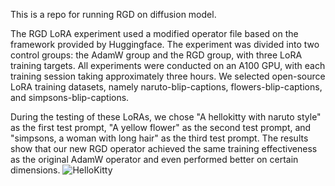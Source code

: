 This is a repo for running RGD on diffusion model.

The RGD LoRA experiment used a modified operator file based on the framework provided by Huggingface. The experiment was divided into two control groups: the AdamW group and the RGD group, with three LoRA training targets. All experiments were conducted on an A100 GPU, with each training session taking approximately three hours. We selected open-source LoRA training datasets, namely naruto-blip-captions, flowers-blip-captions, and simpsons-blip-captions.

During the testing of these LoRAs, we chose "A hellokitty with naruto style" as the first test prompt, "A yellow flower" as the second test prompt, and "simpsons, a woman with long hair" as the third test prompt. The results show that our new RGD operator achieved the same training effectiveness as the original AdamW operator and even performed better on certain dimensions.
![HelloKitty](https://github.com/user-attachments/assets/397a597c-9706-4fe8-956c-52e11a5e59e2)

